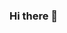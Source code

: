 ### Hi there 👋

<!--
**sm0k3m/Sm0k3m** is a ✨ _special_ ✨ repository because its `README.md` (this file) appears on your GitHub profile.

Here are some ideas to get you started:

- 👋 Hi, I’m @sm0k3m
- 👀 I’m interested in ...Cyber Security/Hacking/rats
- 🌱 I’m currently learning ...to be a cyber Securtity Specalist
- 💞️ I’m looking to collaborate on ...anything i am learning
- 📫 How to reach me ...here or sm0k3m403@gmail.com

-->
